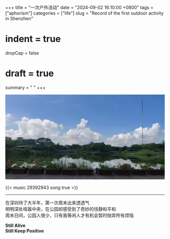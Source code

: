 +++
title = "一次户外活动"
date = "2024-09-02 16:10:00 +0800"
tags = ["aphorism"]
categories = ["life"]
slug = "Record of the first outdoor activity in Shenzhen"
# indent = true
dropCap = false
# draft = true
summary = " "
+++

![outdoor.jpg](outdoor_alt.jpg)
<!-- 
{{< youtube 0RKpf3rK57I >}}
{{< bilibili  9953207  >}} -->

 {{< music 29392943 song true >}}

---  

在深圳待了大半年，第一次周末出来透透气    
明明深处喧嚣中央，在公园却感受到了奇妙的恬静和平和    
周末日间，公园人很少，只有我等闲人才有机会暂时抛弃所有烦恼
 

**Still Alive  
Still Keep Positive**




<!-- --- -->

<!-- [^1]: 截图自 https://www.youtube.com/watch?v=fdM7KtLqcPE -->